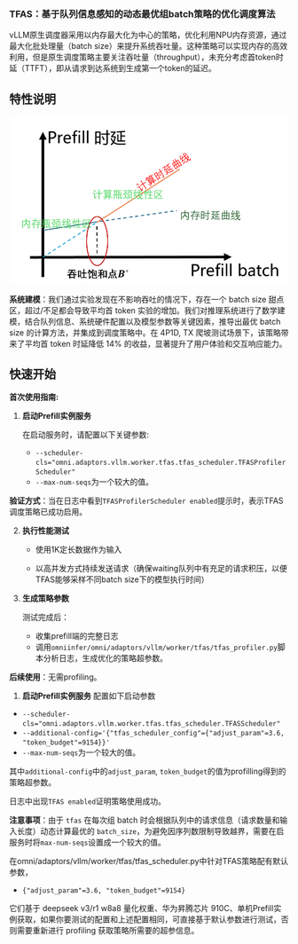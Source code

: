 ### TFAS：基于队列信息感知的动态最优组batch策略的优化调度算法

vLLM原生调度器采用以内存最大化为中心的策略，优化利用NPU内存资源，通过最大化批处理量（batch size）来提升系统吞吐量。这种策略可以实现内存的高效利用，但是原生调度策略主要关注吞吐量（throughput），未充分考虑首token时延（TTFT），即从请求到达系统到生成第一个token的延迟。


## 特性说明

![tfas](tfas.png)

**系统建模**：我们通过实验发现在不影响吞吐的情况下，存在一个 batch size 甜点区，超过/不足都会导致平均首 token 实验的增加。我们对推理系统进行了数学建模，结合队列信息、系统硬件配置以及模型参数等关键因素，推导出最优 batch size 的计算方法，并集成到调度策略中。在 4P1D, TX 爬坡测试场景下，该策略带来了平均首 token 时延降低 14% 的收益，显著提升了用户体验和交互响应能力。



## 快速开始

**首次使用指南:**  

1. **启动Prefill实例服务**   

   在启动服务时，请配置以下关键参数:

   -  `--scheduler-cls="omni.adaptors.vllm.worker.tfas.tfas_scheduler.TFASProfilerScheduler"`
   - `--max-num-seqs`为一个较大的值。

​       **验证方式**：当在日志中看到`TFASProfilerScheduler enabled`提示时，表示TFAS调度策略已成功启用。

2. **执行性能测试**   

   - 使用1K定长数据作为输入

   - 以高并发方式持续发送请求（确保waiting队列中有充足的请求积压，以便TFAS能够采样不同batch size下的模型执行时间）   

3. **生成策略参数** 

   测试完成后：

   - 收集prefill端的完整日志
   - 调用`omniinfer/omni/adaptors/vllm/worker/tfas/tfas_profiler.py`脚本分析日志，生成优化的策略超参数。

    

**后续使用**：无需profiling。

1. **启动Prefill实例服务** 
配置如下启动参数
- `--scheduler-cls="omni.adaptors.vllm.worker.tfas.tfas_scheduler.TFASScheduler"`
- `--additional-config='{"tfas_scheduler_config"={"adjust_param"=3.6, "token_budget"=9154}}'`
- `--max-num-seqs`为一个较大的值。

其中`additional-config`中的`adjust_param`, `token_budget`的值为profilling得到的策略超参数。

日志中出现`TFAS enabled`证明策略使用成功。

**注意事项**：由于 `tfas` 在每次组 batch 时会根据队列中的请求信息（请求数量和输入长度）动态计算最优的 `batch_size`，为避免因序列数限制导致越界，需要在启服务时将`max-num-seqs`设置成一个较大的值。

在omni/adaptors/vllm/worker/tfas/tfas_scheduler.py中针对TFAS策略配有默认参数，
- `{"adjust_param"=3.6, "token_budget"=9154}`


它们基于 deepseek v3/r1 w8a8 量化权重、华为昇腾芯片 910C、单机Prefill实例获取，如果你要测试的配置和上述配置相同，可直接基于默认参数进行测试，否则需要重新进行 profiling 获取策略所需要的超参信息。

